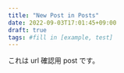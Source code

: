 ```yaml
---
title: "New Post in Posts"
date: 2022-09-03T17:01:45+09:00
draft: true
tags: #fill in [example, test]
---
```


これは url 確認用 post です。
